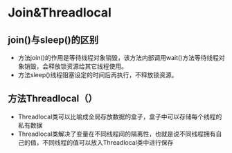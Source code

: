 # Join&Threadlocal

## join()与sleep()的区别

- 方法join()的作用是等待线程对象销毁，该方法内部调用wait()方法等待线程对象销毁，会释放锁资源给其它线程使用。
- 方法sleep()线程阻塞设定的时间后再执行，不释放锁资源。

## 方法Threadlocal（）

- Threadlocal类可以比喻成全局存放数据的盒子，盒子中可以存储每个线程的私有数据
- Threadlocal类解决了变量在不同线程间的隔离性，也就是说不同线程拥有自己的值，不同线程的值可以放入Threadlocal类中进行保存